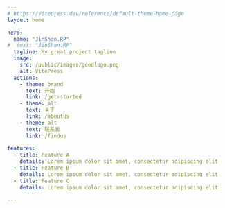 ```yaml
---
# https://vitepress.dev/reference/default-theme-home-page
layout: home

hero:
  name: "JinShan.RP"
#  text: "JinShan.RP"
  tagline: My great project tagline
  image:
    src: /public/images/goodlogo.png
    alt: VitePress
  actions:
    - theme: brand
      text: 开始
      link: /get-started
    - theme: alt
      text: 关于
      link: /aboutus
    - theme: alt
      text: 联系我
      link: /findus
      
features:
  - title: Feature A
    details: Lorem ipsum dolor sit amet, consectetur adipiscing elit
  - title: Feature B
    details: Lorem ipsum dolor sit amet, consectetur adipiscing elit
  - title: Feature C
    details: Lorem ipsum dolor sit amet, consectetur adipiscing elit

---
```



